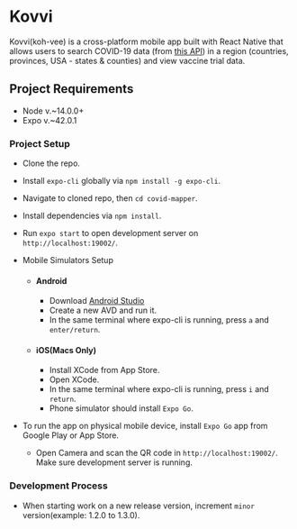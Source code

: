 # Kovvi

Kovvi(koh-vee) is a cross-platform mobile app built with React Native that allows users to search COVID-19 data (from [this API](https://disease.sh/)) in a region (countries, provinces, USA - states & counties) and view vaccine trial data.

## Project Requirements

- Node v.~14.0.0+
- Expo v.~42.0.1

### Project Setup

- Clone the repo.
- Install `expo-cli` globally via `npm install -g expo-cli`.
- Navigate to cloned repo, then `cd covid-mapper`.
- Install dependencies via `npm install`.
- Run `expo start` to open development server on `http://localhost:19002/`.


- Mobile Simulators Setup
  - #### Android 
    - Download [Android Studio](https://developer.android.com/studio?gclsrc=ds&gclid=CKPM-_arjvQCFYIXgQodiX8FIw&gclsrc=ds#downloads)
    - Create a new AVD and run it.
    - In the same terminal where expo-cli is running, press `a` and `enter/return`.

  - #### iOS(Macs Only)
    - Install XCode from App Store.
    - Open XCode.
    - In the same terminal where expo-cli is running, press `i` and `return`.
    - Phone simulator should install `Expo Go`.

- To run the app on physical mobile device, install `Expo Go` app from Google Play or App Store.
  - Open Camera and scan the QR code in `http://localhost:19002/`. Make sure development server is running. 

### Development Process

- When starting work on a new release version, increment `minor` version(example: 1.2.0 to 1.3.0).



